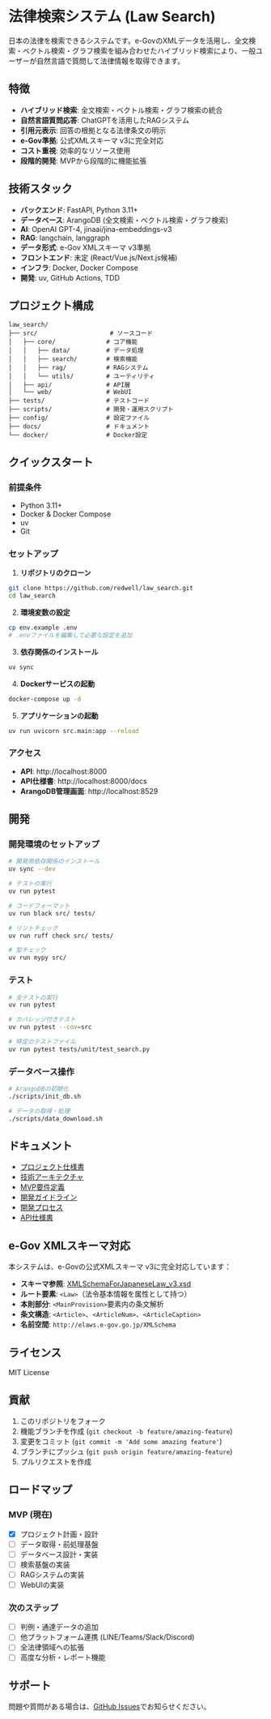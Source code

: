 # 法律検索システム (Law Search)

日本の法律を検索できるシステムです。e-GovのXMLデータを活用し、全文検索・ベクトル検索・グラフ検索を組み合わせたハイブリッド検索により、一般ユーザーが自然言語で質問して法律情報を取得できます。

## 特徴

- **ハイブリッド検索**: 全文検索・ベクトル検索・グラフ検索の統合
- **自然言語質問応答**: ChatGPTを活用したRAGシステム
- **引用元表示**: 回答の根拠となる法律条文の明示
- **e-Gov準拠**: 公式XMLスキーマ v3に完全対応
- **コスト重視**: 効率的なリソース使用
- **段階的開発**: MVPから段階的に機能拡張

## 技術スタック

- **バックエンド**: FastAPI, Python 3.11+
- **データベース**: ArangoDB (全文検索・ベクトル検索・グラフ検索)
- **AI**: OpenAI GPT-4, jinaai/jina-embeddings-v3
- **RAG**: langchain, langgraph
- **データ形式**: e-Gov XMLスキーマ v3準拠
- **フロントエンド**: 未定 (React/Vue.js/Next.js候補)
- **インフラ**: Docker, Docker Compose
- **開発**: uv, GitHub Actions, TDD

## プロジェクト構成

```
law_search/
├── src/                    # ソースコード
│   ├── core/              # コア機能
│   │   ├── data/          # データ処理
│   │   ├── search/        # 検索機能
│   │   ├── rag/           # RAGシステム
│   │   └── utils/         # ユーティリティ
│   ├── api/               # API層
│   └── web/               # WebUI
├── tests/                 # テストコード
├── scripts/               # 開発・運用スクリプト
├── config/                # 設定ファイル
├── docs/                  # ドキュメント
└── docker/                # Docker設定
```

## クイックスタート

### 前提条件

- Python 3.11+
- Docker & Docker Compose
- uv
- Git

### セットアップ

1. **リポジトリのクローン**
```bash
git clone https://github.com/redwell/law_search.git
cd law_search
```

2. **環境変数の設定**
```bash
cp env.example .env
# .envファイルを編集して必要な設定を追加
```

3. **依存関係のインストール**
```bash
uv sync
```

4. **Dockerサービスの起動**
```bash
docker-compose up -d
```

5. **アプリケーションの起動**
```bash
uv run uvicorn src.main:app --reload
```

### アクセス

- **API**: http://localhost:8000
- **API仕様書**: http://localhost:8000/docs
- **ArangoDB管理画面**: http://localhost:8529

## 開発

### 開発環境のセットアップ

```bash
# 開発用依存関係のインストール
uv sync --dev

# テストの実行
uv run pytest

# コードフォーマット
uv run black src/ tests/

# リントチェック
uv run ruff check src/ tests/

# 型チェック
uv run mypy src/
```

### テスト

```bash
# 全テストの実行
uv run pytest

# カバレッジ付きテスト
uv run pytest --cov=src

# 特定のテストファイル
uv run pytest tests/unit/test_search.py
```

### データベース操作

```bash
# ArangoDBの初期化
./scripts/init_db.sh

# データの取得・処理
./scripts/data_download.sh
```

## ドキュメント

- [プロジェクト仕様書](PROJECT_SPEC.md)
- [技術アーキテクチャ](ARCHITECTURE.md)
- [MVP要件定義](MVP_REQUIREMENTS.md)
- [開発ガイドライン](DEVELOPMENT_GUIDE.md)
- [開発プロセス](PROCESS_SPEC.md)
- [API仕様書](API_SPEC.md)

## e-Gov XMLスキーマ対応

本システムは、e-Govの公式XMLスキーマ v3に完全対応しています：

- **スキーマ参照**: [XMLSchemaForJapaneseLaw_v3.xsd](https://laws.e-gov.go.jp/file/XMLSchemaForJapaneseLaw_v3.xsd)
- **ルート要素**: `<Law>`（法令基本情報を属性として持つ）
- **本則部分**: `<MainProvision>`要素内の条文解析
- **条文構造**: `<Article>`、`<ArticleNum>`、`<ArticleCaption>`
- **名前空間**: `http://elaws.e-gov.go.jp/XMLSchema`

## ライセンス

MIT License

## 貢献

1. このリポジトリをフォーク
2. 機能ブランチを作成 (`git checkout -b feature/amazing-feature`)
3. 変更をコミット (`git commit -m 'Add some amazing feature'`)
4. ブランチにプッシュ (`git push origin feature/amazing-feature`)
5. プルリクエストを作成

## ロードマップ

### MVP (現在)
- [x] プロジェクト計画・設計
- [ ] データ取得・前処理基盤
- [ ] データベース設計・実装
- [ ] 検索基盤の実装
- [ ] RAGシステムの実装
- [ ] WebUIの実装

### 次のステップ
- [ ] 判例・通達データの追加
- [ ] 他プラットフォーム連携 (LINE/Teams/Slack/Discord)
- [ ] 全法律領域への拡張
- [ ] 高度な分析・レポート機能

## サポート

問題や質問がある場合は、[GitHub Issues](https://github.com/redwell/law_search/issues)でお知らせください。

